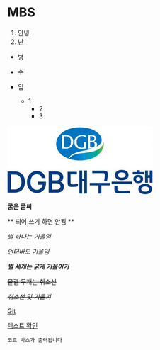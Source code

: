 # MBS
  1) 안녕
  2) 난

  - 병
  - 수
  - 임

    * 1
      * 2
      * 3
      
![이미지](/11.jpeg)

**굵은 글씨**

** 띄어 쓰기 하면 안됨 **

*별 하나는 기울임*

_언더바도 기울임_

***별 세개는 굵게 기울이기***

~~물결 두개는 취소선~~

~~*취소선 및 기울기*~~

[Git](/OT)

[텍스트 확인](/OT/git.txt)

```
코드 박스가 출력됩니다
```
